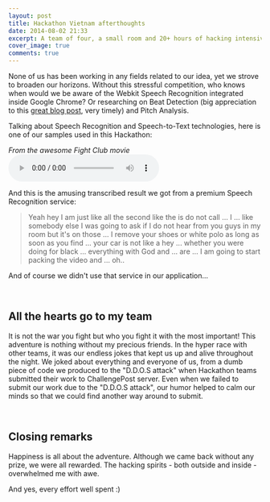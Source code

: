 ```yaml
---
layout: post
title: Hackathon Vietnam afterthoughts
date: 2014-08-02 21:33
excerpt: A team of four, a small room and 20+ hours of hacking intensively.
cover_image: true
comments: true
---
```


None of us has been working in any fields related to our idea, yet we strove to broaden our horizons. Without this stressful competition, who knows when would we be aware of the Webkit Speech Recognition integrated inside Google Chrome? Or researching on Beat Detection (big appreciation to this [great blog post](http://tech.beatport.com/2014/web-audio/beat-detection-using-web-audio/), very timely) and Pitch Analysis.

Talking about Speech Recognition and Speech-to-Text technologies, here is one of our samples used in this Hackathon:

*From the awesome Fight Club movie*
<audio controls>
    <source src="/files{{ page.id }}/fight-club-welcome.mp3" type="audio/mpeg" >
    <embed src="/files{{ page.id }}/fight-club-welcome.mp3" >
</audio>

And this is the amusing transcribed result we got from a premium Speech Recognition service:

> Yeah hey I am just like all the second like the is do not call ... I ... like somebody else I was going to ask if I do not hear from you guys in my room but it's on those ... I remove your shoes or white polo as long as soon as you find ... your car is not like a hey ... whether you were doing for black ... everything with God and ... are ... I am going to start packing the video and ... oh..

And of course we didn't use that service in our application...

<br class="paragraph-break" />

## All the hearts go to my team

It is not the war you fight but who you fight it with the most important! This adventure is nothing without my precious friends. In the hyper race with other teams, it was our endless jokes that kept us up and alive throughout the night. We joked about everything and everyone of us, from a dumb piece of code we produced to the "D.D.O.S attack" when Hackathon teams submitted their work to ChallengePost server. Even when we failed to submit our work due to the "D.D.O.S attack", our humor helped to calm our minds so that we could find another way around to submit.

<br class="paragraph-break" />

## Closing remarks

Happiness is all about the adventure. Although we came back without any prize, we were all rewarded. The hacking spirits - both outside and inside - overwhelmed me with awe.

And yes, every effort well spent :)
